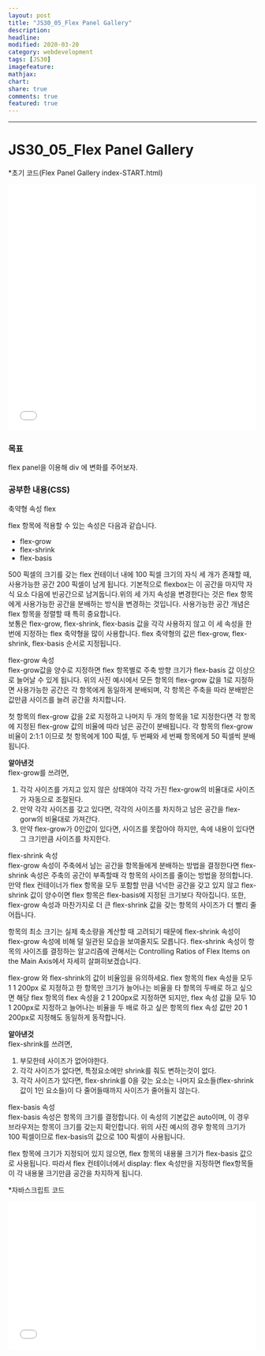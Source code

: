 ```yaml
---
layout: post
title: "JS30_05_Flex Panel Gallery"
description:
headline:
modified: 2020-03-20
category: webdevelopment
tags: [JS30]
imagefeature:
mathjax:
chart:
share: true
comments: true
featured: true
---
```


---

# JS30_05_Flex Panel Gallery

*초기 코드(Flex Panel Gallery index-START.html)
<div class="code">
<iframe width="100%" height="500" src="//jsfiddle.net/lsh58/em3dya0f/embedded/html,result/dark/" allowfullscreen="allowfullscreen" allowpaymentrequest frameborder="0"></iframe>
</div>

### 목표
flex panel을 이용해 div 에 변화를 주어보자.

### 공부한 내용(CSS)  

<span class="orange">축약형 속성 flex</span>  

flex 항목에 적용할 수 있는 속성은 다음과 같습니다.

- flex-grow
- flex-shrink
- flex-basis

500 픽셀의 크기를 갖는 flex 컨테이너 내에 100 픽셀 크기의 자식 세 개가 존재할 때, 사용가능한 공간 200 픽셀이 남게 됩니다. 기본적으로 flexbox는 이 공간을 마지막 자식 요소 다음에 빈공간으로 남겨둡니다.위의 세 가지 속성을 변경한다는 것은 flex 항목에게 사용가능한 공간을 분배하는 방식을 변경하는 것입니다. 사용가능한 공간 개념은 flex 항목을 정렬할 때 특히 중요합니다.  
보통은 flex-grow, flex-shrink, flex-basis  값을 각각 사용하지 않고 이 세 속성을 한번에 지정하는 flex 축약형을 많이 사용합니다. flex 축약형의 값은 flex-grow, flex-shrink, flex-basis 순서로 지정됩니다.

<span class="gray">flex-grow 속성</span>  
flex-grow값을 양수로 지정하면 flex 항목별로 주축 방향 크기가 flex-basis 값 이상으로 늘어날 수 있게 됩니다. 위의 사진 예시에서 모든 항목의 flex-grow 값을 1로 지정하면 사용가능한 공간은 각 항목에게 동일하게 분배되며, 각 항목은 주축을 따라 분배받은 값만큼 사이즈를 늘려 공간을 차지합니다.

첫 항목의 flex-grow 값을 2로 지정하고 나머지 두 개의 항목을 1로 지정한다면 각 항목에 지정된 flex-grow 값의 비율에 따라 남은 공간이 분배됩니다. 각 항목의 flex-grow 비율이 2:1:1 이므로 첫 항목에게 100 픽셀, 두 번째와 세 번째 항목에게 50 픽셀씩 분배됩니다.

**알아낸것**  
flex-grow를 쓰려면,  
1. 각각 사이즈를 가지고 있지 않은 상태여야 각각 가진 flex-grow의 비율대로 사이즈가 자동으로 조절된다.  
2. 만약 각각 사이즈를 갖고 있다면, 각각의 사이즈를 차지하고 남은 공간을 flex-gorw의 비율대로 가져간다.  
3. 만약 flex-grow가 0인값이 있다면, 사이즈를 못잡아야 하지만, 속에 내용이 있다면 그 크기만큼 사이즈를 차지한다.


<span class="gray">flex-shrink 속성</span>  
flex-grow 속성이 주축에서 남는 공간을 항목들에게 분배하는 방법을 결정한다면 flex-shrink 속성은 주축의 공간이 부족할때 각 항목의 사이즈를 줄이는 방법을 정의합니다. 만약 flex 컨테이너가 flex 항목을 모두 포함할 만큼 넉넉한 공간을 갖고 있지 않고 flex-shrink 값이 양수이면 flex 항목은 flex-basis에 지정된 크기보다 작아집니다. 또한, flex-grow 속성과 마찬가지로 더 큰 flex-shrink 값을 갖는 항목의 사이즈가 더 빨리 줄어듭니다.

항목의 최소 크기는 실제 축소량을 계산할 때 고려되기 때문에 flex-shrink 속성이 flex-grow 속성에 비해 덜 일관된 모습을 보여줄지도 모릅니다. flex-shrink 속성이 항목의 사이즈를 결정하는 알고리즘에 관해서는 Controlling Ratios of Flex Items on the Main Axis에서 자세히 살펴히보겠습니다.

flex-grow 와 flex-shrink의 값이 비율임을 유의하세요.  flex 항목의 flex 속성을 모두 1 1 200px 로 지정하고 한 항목만 크기가 늘어나는 비율을 타 항목의 두배로 하고 싶으면 해당 flex 항목의 flex 속성을 2 1 200px로 지정하면 되지만, flex 속성 값을 모두  10 1 200px로 지정하고 늘어나는 비율을 두 배로 하고 싶은 항목의 flex 속성 값만 20 1 200px로 지정해도 동일하게 동작합니다.

**알아낸것**  
flex-shrink를 쓰려면,  
1. 부모한테 사이즈가 없어야한다.
2. 각각 사이즈가 없다면, 특정요소에만 shrink를 줘도 변하는것이 없다.  
3. 각각 사이즈가 있다면, flex-shrink를 0을 갖는 요소는 나머지 요소들(flex-shrink값이 1인 요소들)이 다 줄어들때까지 사이즈가 줄어들지 않는다.


<span class="gray">flex-basis 속성</span>  
flex-basis 속성은 항목의 크기를 결정합니다. 이 속성의 기본값은 auto이며, 이 경우 브라우저는 항목이 크기를 갖는지 확인합니다. 위의 사진 예시의 경우 항목의 크기가 100 픽셀이므로 flex-basis의 값으로 100 픽셀이 사용됩니다.

flex 항목에 크기가 지정되어 있지 않으면, flex 항목의 내용물 크기가 flex-basis 값으로 사용됩니다. 따라서 flex 컨테이너에서 display: flex 속성만을 지정하면 flex항목들이 각 내용물 크기만큼 공간을 차지하게 됩니다.


*자바스크립트 코드
<div class="code">
<iframe width="100%" height="300" src="//jsfiddle.net/lsh58/n0mq5sy4/embedded/js/dark/" allowfullscreen="allowfullscreen" allowpaymentrequest frameborder="0"></iframe>
</div>
